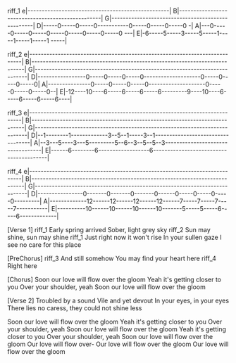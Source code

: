 riff_1
e|--------------------------------------------------|
B|--------------------------------------------------|
G|--------------------------------------------------|
D|-----0-----0-----0-----------0-----0-----0-----0 -|
A|---0-----0-----0-----0-----0-----0-----0-----0 ---|
E|-6-----5-----3-----5-----1-----1-----1-----1 -----|


riff_2
e|---------------------------------------------------------------------------|
B|---------------------------------------------------------------------------|
G|---------------------------------------------------------------------------|
D|-----------------0-----0-----0-----0--------------------0-----0-----0-----0|
A|---------------0-----0-----0-----0--------------------0-----0-----0-----0--|
E|-12----10----6-----6-----6-----6---------9----10----6-----6-----6-----6----|


 riff_3
e|---------------------------------------------------------------------------|
B|---------------------------------------------------------------------------|
G|---------------------------------------------------------------------------|
D|--1--------1-------------3--5--1-----3--1----------------------------------|
A|--3---5----3---5---------5--6--3--5--5--3----------------------------------|
E|------6--------6------------------6----------------------------------------|

riff_4
e|---------------------------------------------------------------------------|
B|---------------------------------------------------------------------------|
G|---------------------------------------------------------------------------|
D|----------------0-------0-------0-------0------0-----0-----0-----0---------|
A|-------------12------12------12------12------7-----7-----7-----7-----------|
E|----------10------10------10------10-------5-----5-----6-----6-------------|

[Verse 1]   riff_1
Early spring arrived
Sober, light grey sky
            riff_2
Sun may shine, sun may shine
            riff_1 
Just right now it won't rise
In your sullen gaze
I see no care for this place

[PreChorus]  riff_3
And still somehow
You may find your heart here
            riff_4
Right here

[Chorus]
Soon our love will flow over the gloom
Yeah it's getting closer to you
Over your shoulder, yeah
Soon our love will flow over the gloom

[Verse 2]
Troubled by a sound
Vile and yet devout
In your eyes, in your eyes
There lies no caress, 
they could not shine less


Soon our love will flow over the gloom
Yeah it's getting closer to you
Over your shoulder, yeah
Soon our love will flow over the gloom
Yeah it's getting closer to you
Over your shoulder, yeah
Soon our love will flow over the gloom
Our love will flow over-
Our love will flow over the gloom
Our love will flow over the gloom